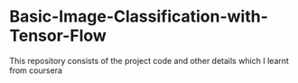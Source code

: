 # Basic-Image-Classification-with-Tensor-Flow
This repository consists of the project code and other details which I learnt from coursera
